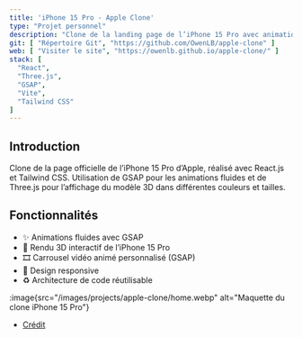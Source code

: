 ```yaml
---
title: 'iPhone 15 Pro - Apple Clone'
type: "Projet personnel"
description: "Clone de la landing page de l’iPhone 15 Pro avec animations GSAP et modèle 3D"
git: [ "Répertoire Git", "https://github.com/OwenLB/apple-clone" ]
web: [ "Visiter le site", "https://owenlb.github.io/apple-clone/" ]
stack: [
  "React",
  "Three.js",
  "GSAP",
  "Vite",
  "Tailwind CSS"
]
---
```


## Introduction

Clone de la page officielle de l’iPhone 15 Pro d’Apple, réalisé avec React.js et Tailwind CSS. Utilisation de GSAP pour les animations fluides et de Three.js pour l’affichage du modèle 3D dans différentes couleurs et tailles.

## Fonctionnalités

- ✨ Animations fluides avec GSAP
- 📱 Rendu 3D interactif de l’iPhone 15 Pro
- 🎞️ Carrousel vidéo animé personnalisé (GSAP)
- 📱 Design responsive
- ♻️ Architecture de code réutilisable

:image{src="/images/projects/apple-clone/home.webp" alt="Maquette du clone iPhone 15 Pro"}

- <a href="https://youtu.be/kRQbRAJ4-Fs?si=h59Mx_AOfuFIqA9X" target="_blank" style="text-decoration: underline;">Crédit</a>